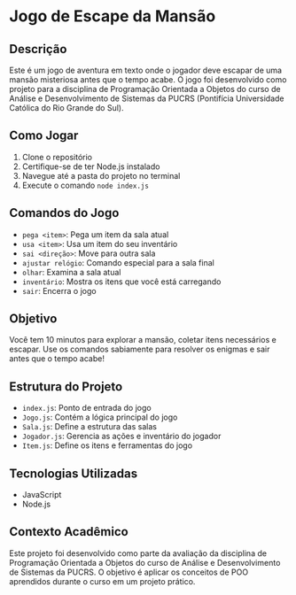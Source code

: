 # Jogo de Escape da Mansão

## Descrição
Este é um jogo de aventura em texto onde o jogador deve escapar de uma mansão misteriosa antes que o tempo acabe. O jogo foi desenvolvido como projeto para a disciplina de Programação Orientada a Objetos do curso de Análise e Desenvolvimento de Sistemas da PUCRS (Pontifícia Universidade Católica do Rio Grande do Sul).

## Como Jogar
1. Clone o repositório
2. Certifique-se de ter Node.js instalado
3. Navegue até a pasta do projeto no terminal
4. Execute o comando `node index.js`

## Comandos do Jogo
- `pega <item>`: Pega um item da sala atual
- `usa <item>`: Usa um item do seu inventário
- `sai <direção>`: Move para outra sala
- `ajustar relógio`: Comando especial para a sala final
- `olhar`: Examina a sala atual
- `inventário`: Mostra os itens que você está carregando
- `sair`: Encerra o jogo

## Objetivo
Você tem 10 minutos para explorar a mansão, coletar itens necessários e escapar. Use os comandos sabiamente para resolver os enigmas e sair antes que o tempo acabe!

## Estrutura do Projeto
- `index.js`: Ponto de entrada do jogo
- `Jogo.js`: Contém a lógica principal do jogo
- `Sala.js`: Define a estrutura das salas
- `Jogador.js`: Gerencia as ações e inventário do jogador
- `Item.js`: Define os itens e ferramentas do jogo

## Tecnologias Utilizadas
- JavaScript
- Node.js

## Contexto Acadêmico
Este projeto foi desenvolvido como parte da avaliação da disciplina de Programação Orientada a Objetos do curso de Análise e Desenvolvimento de Sistemas da PUCRS. O objetivo é aplicar os conceitos de POO aprendidos durante o curso em um projeto prático.
